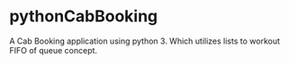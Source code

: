 # pythonCabBooking
A Cab Booking application using python 3. Which utilizes lists to workout FIFO of queue concept.
